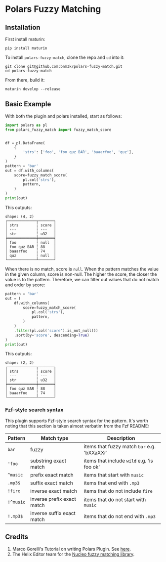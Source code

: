 # Polars Fuzzy Matching

## Installation

First install maturin:

```
pip install maturin
```

To install `polars-fuzzy-match`, clone the repo and `cd` into it:

```
git clone git@github.com:bnm3k/polars-fuzzy-match.git
cd polars-fuzzy-match
```

From there, build it:

```
maturin develop --release
```

## Basic Example

With both the plugin and polars installed, start as follows:

```python
import polars as pl
from polars_fuzzy_match import fuzzy_match_score


df = pl.DataFrame(
    {
        'strs': ['foo', 'foo quz BAR', 'baaarfoo', 'quz'],
    }
)
pattern = 'bar'
out = df.with_columns(
    score=fuzzy_match_score(
        pl.col('strs'),
        pattern,
    )
)
print(out)
```

This outputs:

```
shape: (4, 2)
┌─────────────┬───────┐
│ strs        ┆ score │
│ ---         ┆ ---   │
│ str         ┆ u32   │
╞═════════════╪═══════╡
│ foo         ┆ null  │
│ foo quz BAR ┆ 88    │
│ baaarfoo    ┆ 74    │
│ quz         ┆ null  │
└─────────────┴───────┘
```

When there is no match, score is `null`. When the pattern matches the value in
the given column, score is non-null. The higher the score, the closer the value
is to the pattern. Therefore, we can filter out values that do not match and
order by score:

```python
pattern = 'bar'
out = (
    df.with_columns(
        score=fuzzy_match_score(
            pl.col('strs'),
            pattern,
        )
    )
    .filter(pl.col('score').is_not_null())
    .sort(by='score', descending=True)
)
print(out)
```

This outputs:

```
shape: (2, 2)
┌─────────────┬───────┐
│ strs        ┆ score │
│ ---         ┆ ---   │
│ str         ┆ u32   │
╞═════════════╪═══════╡
│ foo quz BAR ┆ 88    │
│ baaarfoo    ┆ 74    │
└─────────────┴───────┘
```

### Fzf-style search syntax

This plugin supports Fzf-style search syntax for the pattern. It's worth noting
that this section is taken almost verbatim from the Fzf README:

| Pattern   | Match type                 | Description                                 |
| --------- | -------------------------- | ------------------------------------------- |
| `bar`     | fuzzy                      | items that fuzzy match `bar` e.g. 'bXXaXXr' |
| `'foo`    | substring exact match      | items that include `wild` e.g. 'is foo ok'  |
| `^music`  | prefix exact match         | items that start with `music`               |
| `.mp3$`   | suffix exact match         | items that end with `.mp3`                  |
| `!fire`   | inverse exact match        | items that do not include `fire`            |
| `!^music` | inverse prefix exact match | items that do not start with `music`        |
| `!.mp3$`  | inverse suffix exact match | items that do not end with `.mp3`           |

## Credits

1. Marco Gorelli's Tutorial on writing Polars Plugin. See
   [here](https://marcogorelli.github.io/polars-plugins-tutorial/).
2. The Helix Editor team for the
   [Nucleo fuzzy matching library](https://github.com/helix-editor/nucleo).
